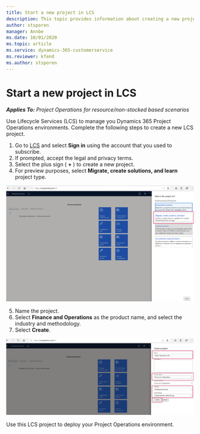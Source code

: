 ```yaml
---
title: Start a new project in LCS
description: This topic provides information about creating a new project in LCS for your Project Operations environment.
author: stsporen
manager: Annbe
ms.date: 10/01/2020
ms.topic: article
ms.service: dynamics-365-customerservice
ms.reviewer: kfend 
ms.author: stsporen
---
```


# Start a new project in LCS

_**Applies To:** Project Operations for resource/non-stocked based scenarios_

Use Lifecycle Services (LCS) to manage you Dynamics 365 Project Operations environments. Complete the following steps to create a new LCS project.

1. Go to [LCS](https://lcs.dynamics.com/Logon/Index) and select **Sign in** using the account that you used to subscribe.
2. If prompted, accept the legal and privacy terms.
3. Select the plus sign ( **+** ) to create a new project.
4. For preview purposes, select **Migrate, create solutions, and learn** project type.

  ![Pick LCS project type](./media/create-lcs-1.png)

5. Name the project. 
6. Select **Finance and Operations** as the product name, and select the industry and methodology. 
7. Select **Create**.

![Create LCS project](./media/create-lcs-2.png)

Use this LCS project to deploy your Project Operations environment.

